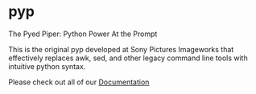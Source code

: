 # pyp
The Pyed Piper: Python Power At the Prompt

This is the original pyp developed at Sony Pictures Imageworks that effectively replaces awk, sed, and other legacy command line tools with intuitive python syntax.

Please check out all of our [Documentation](https://thepyedpiper.github.io/pyp/)
